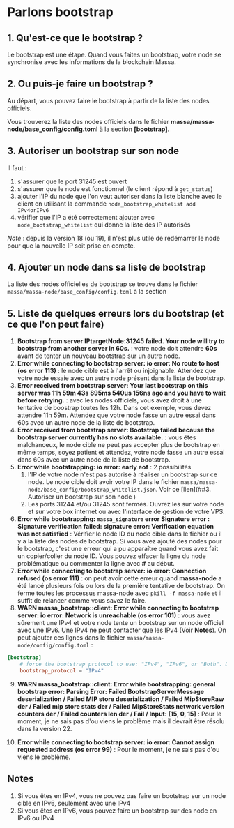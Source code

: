 # Parlons bootstrap
## 1. Qu'est-ce que le bootstrap ?
Le bootstrap est une étape. Quand vous faites un bootstrap, votre node se synchronise avec les informations de la blockchain Massa.

## 2. Ou puis-je faire un bootstrap ?
Au départ, vous pouvez faire le bootstrap à partir de la liste des nodes officiels.

Vous trouverez la liste des nodes officiels dans le fichier **massa/massa-node/base_config/config.toml** à la section **[bootstrap]**.

## 3. Autoriser un bootstrap sur son node

Il faut :

1. s'assurer que le port 31245 est ouvert
2. s'assurer que le node est fonctionnel (le client répond à `get_status`)
3. ajouter l'IP du node que l'on veut autoriser dans la liste blanche avec le client en utilisant la commande `node_bootstrap_whitelist add IPv4orIPv6`
4. vérifier que l'IP a été correctement ajouter avec `node_bootstrap_whitelist` qui donne la liste des IP autorisés

*Note* : depuis la version 18 (ou 19), il n'est plus utile de redémarrer le node pour que la nouvelle IP soit prise en compte.

## 4. Ajouter un node dans sa liste de bootstrap

La liste des nodes officielles de bootstrap se trouve dans le fichier `massa/massa-node/base_config/config.toml` à la section 

## 5. Liste de quelques erreurs lors du bootstrap (et ce que l'on peut faire)
1. **Bootstrap from server IPtargetNode:31245 failed. Your node will try to bootstrap from another server in 60s.** : votre node doit attendre **60s** avant de tenter un nouveau bootstrap sur un autre node.
2. **Error while connecting to bootstrap server: io error: No route to host (os error 113)** : le node cible est à l'arrêt ou injoignable. Attendez que votre node essaie avec un autre node présent dans la liste de bootstrap.
3. **Error received from bootstrap server: Your last bootstrap on this server was 11h 59m 43s 895ms 540us 156ns ago and you have to wait before retrying.** : avec les nodes officiels, vous avez droit à une tentative de boostrap toutes les 12h. Dans cet exemple, vous devez attendre 11h 59m. Attendez que votre node fasse un autre essai dans 60s avec un autre node de la liste de bootstrap.
4. **Error received from bootstrap server: Bootstrap failed because the bootstrap server currently has no slots available.** : vous êtes malchanceux, le node cible ne peut pas accepter plus de bootstrap en même temps, soyez patient et attendez, votre node fasse un autre essai dans 60s avec un autre node de la liste de bootstrap.
5. **Error while bootstrapping: io error: early eof** : 2 possibilités
	1. l'IP de votre node n'est pas autorisé à réaliser un bootstrap sur ce node. Le node cible doit avoir votre IP dans le fichier `massa/massa-node/base_config/bootstrap_whitelist.json`. Voir ce [lien](##3. Autoriser un bootstrap sur son node
)
	2. Les ports 31244 et/ou 31245 sont fermés. Ouvrez les sur votre node et sur votre box internet ou avec l'interface de gestion de votre VPS.
6. **Error while bootstrapping: `massa_signature` error Signature error : Signature verification failed: signature error: Verification equation was not satisfied** : Vérifier le node ID du node cible dans le fichier ou il y a la liste des nodes de bootstrap. Si vous avez ajouté des nodes pour le bootstrap, c'est une erreur qui a pu apparaître quand vous avez fait un copier/coller du node ID. Vous pouvez effacer la ligne du node problématique ou commenter la ligne avec **#** au début.
7. **Error while connecting to bootstrap server: io error: Connection refused (os error 111)** : on peut avoir cette erreur quand **massa-node** a été lancé plusieurs fois ou lors de la première tentative de bootstrap. On ferme toutes les processus massa-node avec `pkill -f massa-node` et il suffit de relancer comme vous savez le faire.
8. **WARN massa_bootstrap::client: Error while connecting to bootstrap server: io error: Network is unreachable (os error 101)** : vous avez sûrement une IPv4 et votre node tente un bootstrap sur un node officiel avec une IPv6. Une IPv4 ne peut contacter que les IPv4 (Voir **Notes**). On peut ajouter ces lignes dans le fichier `massa/massa-node/config/config.toml` :

```toml
[bootstrap]
    # force the bootstrap protocol to use: "IPv4", "IPv6", or "Both". Defaults to using both protocols.
    bootstrap_protocol = "IPv4"
 ```

9. **WARN massa_bootstrap::client: Error while bootstrapping: general bootstrap error: Parsing Error: Failed BootstrapServerMessage deserialization / Failed MIP store deserialization / Failed MipStoreRaw der / Failed mip store stats der / Failed MipStoreStats network version counters der / Failed counters len der / Fail / Input: [15, 0, 15]** : Pour le moment, je ne sais pas d'ou viens le problème mais il devrait être résolu dans la version 22.

10. **Error while connecting to bootstrap server: io error: Cannot assign requested address (os error 99)** : Pour le moment, je ne sais pas d'ou viens le problème.

## Notes
1. Si vous êtes en IPv4, vous ne pouvez pas faire un bootstrap sur un node cible en IPv6, seulement avec une IPv4
2. Si vous êtes en IPv6, vous pouvez faire un bootstrap sur des node en IPv6 ou IPv4
